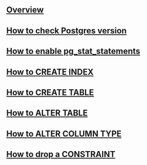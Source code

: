 ---
---

## [Overview](/reference/postgres/how-to/overview)

## [How to check Postgres version](/reference/postgres/how-to/how-to-check-postgres-version)

## [How to enable pg_stat_statements](/reference/postgres/how-to/how-to-enable-pg-stat-statements-postgres)

## [How to CREATE INDEX](/reference/postgres/how-to/how-to-create-index-postgres)

## [How to CREATE TABLE](/reference/postgres/how-to/how-to-create-table-postgres)

## [How to ALTER TABLE](/reference/postgres/how-to/how-to-alter-table-postgres)

## [How to ALTER COLUMN TYPE](/reference/postgres/how-to/how-to-alter-column-type-postgres)

## [How to drop a CONSTRAINT](/reference/postgres/how-to/how-to-drop-constraint-postgres)
